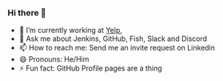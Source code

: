 ### Hi there 👋

- 🔭 I’m currently working at [Yelp](https://yelp.com), 
- 💬 Ask me about Jenkins, GitHub, Fish, Slack and Discord
- 📫 How to reach me: Send me an invite request on Linkedin
- 😄 Pronouns: He/Him
- ⚡ Fun fact: GitHub Profile pages are a thing
